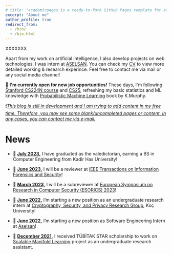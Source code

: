 ```yaml
---
# title: "academicpages is a ready-to-fork GitHub Pages template for academic personal websites"
excerpt: "About me"
author_profile: true
redirect_from: 
  - /bio/
  - /bio.html
---
```


XXXXXXX

Apart from my work on artificial intelligence, I also develop projects on web technologies. I was intern at [ASELSAN](https://www.aselsan.com/en). You can check my [CV](https://robuno.github.io/files/Resume_Unat_Jan07.pdf) to view more detailed working & research experince. Feel free to contact me via mail or any social media channel! 

:dart: **I'm currently open for new job opportunities!** These days, I'm following [Stanford CS224N course](https://www.youtube.com/watch?v=PLryWeHPcBs&list=PLoROMvodv4rMFqRtEuo6SGjY4XbRIVRd4) and [CS25](https://www.youtube.com/watch?v=XfpMkf4rD6E&list=PLoROMvodv4rNiJRchCzutFw5ItR_Z27CM), refreshing my basic statistics and ML knowledge with [Probabilistic Machine Learning](https://probml.github.io/pml-book/book1.html) book by K.Murphy.

:heavy_exclamation_mark:_<ins>This blog is still in development and I am trying to add content in my free time. Therefore, you may see some blank/uncompleted pages or content. In any cases, you can contact me via e-mail.</ins>_

News
======

* :tada: **<ins>July 2023,</ins>**  I have graduated as the valedictorian, earning a BS in Computer Engineering from Kadir Has University!

* :tada: **<ins>June 2023,</ins>**  I will be a reviewer at [IEEE Transactions on Information Forensics and Security](https://ieeexplore.ieee.org/xpl/RecentIssue.jsp?punumber=10206)!

* :tada: **<ins>March 2023,</ins>**  I will be a subreviewer at [European Symposium on Research in Computer Security (ESORICS) 2023](https://esorics2023.org/)!

* :tada: **<ins>June 2022,</ins>**  I’m starting a new position as an undergraduate research intern at [Cryptography, Security, and Privacy Research Group](https://crypto.ku.edu.tr/), Koç University!

* :tada: **<ins>June 2022,</ins>**  I’m starting a new position as Software Engineering Intern at [Aselsan](www.aselsan.com/en)!

* :tada: **<ins>December 2021,</ins>**  I received TÜBİTAK STAR scholarship to work on [Scalable Manifold Learning](http://sca-ml.khas.edu.tr/) project as an undergraduate research assistant.